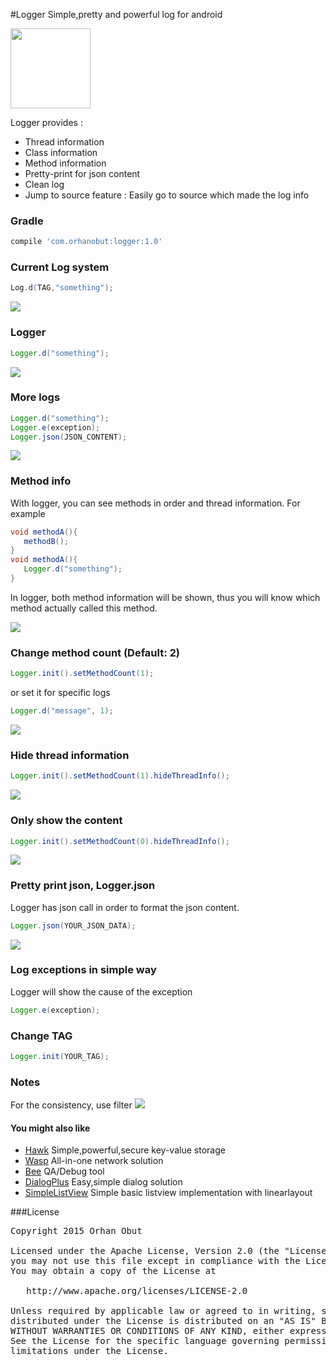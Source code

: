#Logger
Simple,pretty and powerful log for android

<img src='https://github.com/orhanobut/logger/blob/master/images/logger-logo.png' width='128' height='128'/>

Logger provides :
- Thread information
- Class information
- Method information
- Pretty-print for json content
- Clean log
- Jump to source feature : Easily go to source which made the log info

### Gradle
```groovy
compile 'com.orhanobut:logger:1.0'
```

### Current Log system
```java
Log.d(TAG,"something");
```

<img src='https://github.com/orhanobut/logger/blob/master/images/current-log.png'/>


### Logger
```java
Logger.d("something");
```
<img src='https://github.com/orhanobut/logger/blob/master/images/description.png'/>

### More logs
```java
Logger.d("something");
Logger.e(exception);
Logger.json(JSON_CONTENT);
```
<img src='https://github.com/orhanobut/logger/blob/master/images/logger-log.png'/>

### Method info
With logger, you can see methods in order and thread information. For example
```java
void methodA(){
   methodB();
}
void methodA(){
   Logger.d("something");
}
```
In logger, both method information will be shown, thus you will know which method actually called this method.

<img src='https://github.com/orhanobut/logger/blob/master/images/two-method-with-thread-desc.png'/>

### Change method count (Default: 2)
```java
Logger.init().setMethodCount(1);
```
or set it for specific logs
```java
Logger.d("message", 1);
```

<img src='https://github.com/orhanobut/logger/blob/master/images/one-method-with-thread.png'/>


### Hide thread information
```java
Logger.init().setMethodCount(1).hideThreadInfo();
```

<img src='https://github.com/orhanobut/logger/blob/master/images/one-method-no-header.png'/>

### Only show the content
```java
Logger.init().setMethodCount(0).hideThreadInfo();
```

<img src='https://github.com/orhanobut/logger/blob/master/images/just-content.png'/>

### Pretty print json, Logger.json
Logger has json call in order to format the json content.
```java
Logger.json(YOUR_JSON_DATA);
```

<img src='https://github.com/orhanobut/logger/blob/master/images/json-log.png'/>

### Log exceptions in simple way
Logger will show the cause of the exception
```java
Logger.e(exception);
```

### Change TAG
```java
Logger.init(YOUR_TAG);
```

### Notes
For the consistency, use filter
<img src='https://github.com/orhanobut/logger/blob/master/images/filter.png'/>


#### You might also like
- [Hawk](https://github.com/orhanobut/hawk) Simple,powerful,secure key-value storage
- [Wasp](https://github.com/orhanobut/wasp) All-in-one network solution
- [Bee](https://github.com/orhanobut/bee) QA/Debug tool
- [DialogPlus](https://github.com/orhanobut/dialogplus) Easy,simple dialog solution
- [SimpleListView](https://github.com/orhanobut/simplelistview) Simple basic listview implementation with linearlayout

###License
<pre>
Copyright 2015 Orhan Obut

Licensed under the Apache License, Version 2.0 (the "License");
you may not use this file except in compliance with the License.
You may obtain a copy of the License at

   http://www.apache.org/licenses/LICENSE-2.0

Unless required by applicable law or agreed to in writing, software
distributed under the License is distributed on an "AS IS" BASIS,
WITHOUT WARRANTIES OR CONDITIONS OF ANY KIND, either express or implied.
See the License for the specific language governing permissions and
limitations under the License.
</pre>
